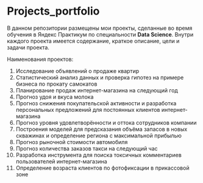 # Projects_portfolio
В данном репозитории размещены мои проекты, сделанные во время обучения в Яндекс Практикум по специальности **Data Science**.
Внутри каждого проекта имеется содержание, краткое описание, цели и задачи проекта.

Наименования проектов:
1. Исследование объявлений о продаже квартир
2. Статистический анализ данных и проверка гипотез на примере бизнеса по прокату самокатов
3. Планирование продаж интернет-магазина на следующий год
4. Прогноз удоя и вкуса молока
5. Прогноз снижения покупательской активности и разработка персональных предложений для постоянных клиентов интернет-магазина
6. Прогноз уровня удовлетворённости и оттока сотрудников компании
7. Построения моделей для предсказания объёма запасов в новых скважинах и определение региона с максимальной прибылью
8. Прогноз рыночной стоимости автомобиля
9. Прогноз количества заказов такси на следующий час
10. Разработка инструмента для поиска токсичных комментариев пользователей интернет-магазина
11. Определение возраста клиентов по фотофиксации в прикассовой зоне
